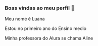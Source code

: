 ### Boas vindas ao meu perfil 💜
Meu nome é Luana         

Estou no primeiro ano do Ensino medio

Minha professora do Alura se chama Aline
